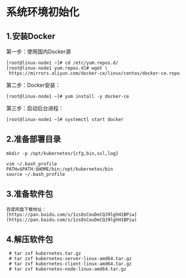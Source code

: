 
# 系统环境初始化

## 1.安装Docker

第一步：使用国内Docker源
```
[root@linux-node1 ~]# cd /etc/yum.repos.d/
[root@linux-node1 yum.repos.d]# wget \
 https://mirrors.aliyun.com/docker-ce/linux/centos/docker-ce.repo
 ```

第二步：Docker安装：
```
[root@linux-node1 ~]# yum install -y docker-ce
```

第三步：启动后台进程：
```
[root@linux-node1 ~]# systemctl start docker
```

## 2.准备部署目录
```
mkdir -p /opt/kubernetes/{cfg,bin,ssl,log}
```
```
vim ~/.bash_profile
PATH=$PATH:$HOME/bin:/opt/kubernetes/bin
source ~/.bash_profile
```

## 3.准备软件包
```
百度网盘下载地址：
[https://pan.baidu.com/s/1zs8sCouDeCQJ9lghH1BPiw](https://pan.baidu.com/s/1zs8sCouDeCQJ9lghH1BPiw)
```

## 4.解压软件包
```
 # tar zxf kubernetes.tar.gz 
 # tar zxf kubernetes-server-linux-amd64.tar.gz 
 # tar zxf kubernetes-client-linux-amd64.tar.gz
 # tar zxf kubernetes-node-linux-amd64.tar.gz
```



